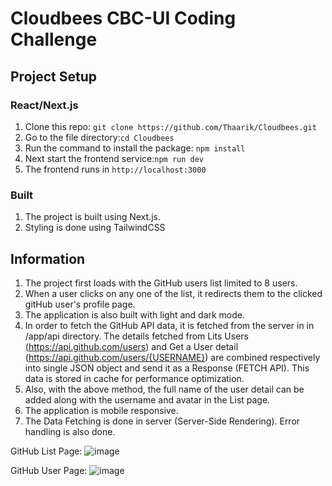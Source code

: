 # Cloudbees CBC-UI Coding Challenge

## Project Setup
### React/Next.js 
1. Clone this repo: ``` git clone https://github.com/Thaarik/Cloudbees.git ```
2. Go to the file directory:``` cd Cloudbees ```
3.  Run the command to install the package: ``` npm install ```
4. Next start the frontend service:``` npm run dev ```
5. The frontend runs in ``` http://localhost:3000  ```

### Built
1. The project is built using Next.js.
2. Styling is done using TailwindCSS

## Information
1. The project first loads with the GitHub users list limited to 8 users.
2. When a user clicks on any one of the list, it redirects them to the clicked gitHub user's profile page.
3. The application is also built with light and dark mode.
4. In order to fetch the GitHub API data, it is fetched from the server in in /app/api directory. The details fetched from Lits Users (https://api.github.com/users) and Get a User detail (https://api.github.com/users/{USERNAME}) are combined respectively into single JSON object and send it as a Response (FETCH API). This data is stored in cache for performance optimization.
5. Also, with the above method, the full name of the user detail can be added along with the username and avatar in the List page.
6. The application is mobile responsive.
7. The Data Fetching is done in server (Server-Side Rendering). Error handling is also done.

GitHub List Page:
![image](https://github.com/Thaarik/Cloudbees/assets/52432079/83321033-1bb0-4d5a-aad1-229a7c4bc201)


GitHub User Page:
![image](https://github.com/Thaarik/Cloudbees/assets/52432079/226b7b42-a8e5-47b0-bdaa-2f3e2cdf85c8)



